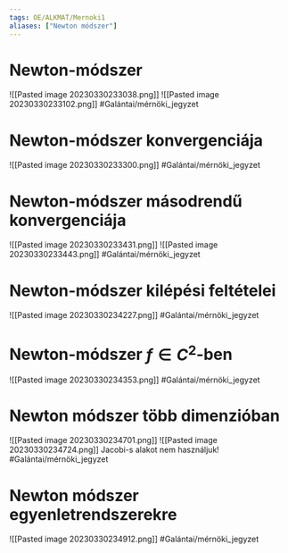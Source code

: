 ```yaml
---
tags: OE/ALKMAT/Mernoki1 
aliases: ["Newton módszer"]
---
```

# Newton-módszer
![[Pasted image 20230330233038.png]]
![[Pasted image 20230330233102.png]]
#Galántai/mérnöki_jegyzet 

# Newton-módszer konvergenciája
![[Pasted image 20230330233300.png]]
#Galántai/mérnöki_jegyzet 

# Newton-módszer másodrendű konvergenciája
![[Pasted image 20230330233431.png]]
![[Pasted image 20230330233443.png]]
#Galántai/mérnöki_jegyzet 
# Newton-módszer kilépési feltételei
![[Pasted image 20230330234227.png]]
#Galántai/mérnöki_jegyzet 

# Newton-módszer $f \in C^2$-ben
![[Pasted image 20230330234353.png]]
#Galántai/mérnöki_jegyzet 

# Newton módszer több dimenzióban
![[Pasted image 20230330234701.png]]
![[Pasted image 20230330234724.png]]
Jacobi-s alakot nem használjuk!
#Galántai/mérnöki_jegyzet 

# Newton módszer egyenletrendszerekre
![[Pasted image 20230330234912.png]]
#Galántai/mérnöki_jegyzet 